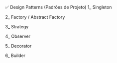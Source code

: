 ✅ Design Patterns (Padrões de Projeto)
1_ Singleton

2_ Factory / Abstract Factory

3_ Strategy

4_ Observer

5_ Decorator

6_ Builder
